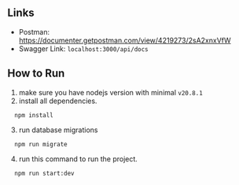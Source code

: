 ## Links
- Postman: https://documenter.getpostman.com/view/4219273/2sA2xnxVfW
- Swagger Link: `localhost:3000/api/docs`

## How to Run

1. make sure you have nodejs version with minimal `v20.8.1`
2. install all dependencies.
```shell
  npm install
```
3. run database migrations
```shell
  npm run migrate
```
4. run this command to run the project.
```shell
  npm run start:dev
```